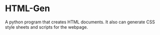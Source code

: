 HTML-Gen
========

A python program that creates HTML documents. It also can generate CSS style sheets and scripts for the webpage.
